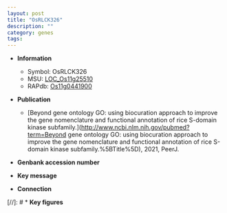 ```yaml
---
layout: post
title: "OsRLCK326"
description: ""
category: genes
tags: 
---
```


* **Information**  
    + Symbol: OsRLCK326  
    + MSU: [LOC_Os11g25510](http://rice.uga.edu/cgi-bin/ORF_infopage.cgi?orf=LOC_Os11g25510)  
    + RAPdb: [Os11g0441900](http://rapdb.dna.affrc.go.jp/viewer/gbrowse_details/irgsp1?name=Os11g0441900)  

* **Publication**  
    + [Beyond gene ontology GO: using biocuration approach to improve the gene nomenclature and functional annotation of rice S-domain kinase subfamily.](http://www.ncbi.nlm.nih.gov/pubmed?term=Beyond gene ontology GO: using biocuration approach to improve the gene nomenclature and functional annotation of rice S-domain kinase subfamily.%5BTitle%5D), 2021, PeerJ.

* **Genbank accession number**  

* **Key message**  

* **Connection**  

[//]: # * **Key figures**  


